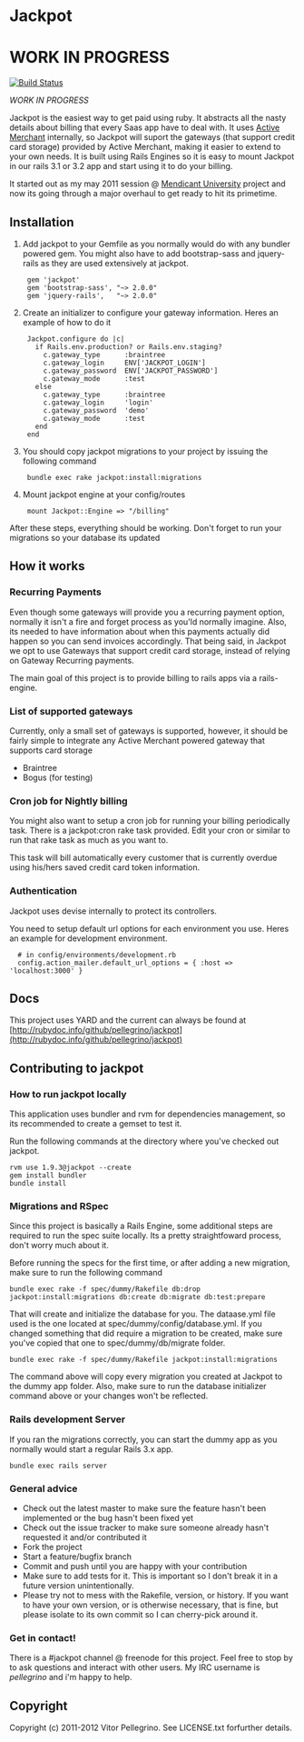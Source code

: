Jackpot
==========

# WORK IN PROGRESS

[![Build Status](https://secure.travis-ci.org/pellegrino/jackpot.png)](http://travis-ci.org/pellegrino/jackpot)

_WORK IN PROGRESS_ 

Jackpot is the easiest way to get paid using ruby. It abstracts all the nasty details about billing that every Saas app have to deal with. It uses [Active Merchant](https://github.com/Shopify/active_merchant) internally, so Jackpot will suport the gateways (that support credit card storage) provided by Active Merchant, making it easier to extend to your own needs.
It is built using Rails Engines so it is easy to mount Jackpot in our rails 3.1 or 3.2 app and start using it to do your billing. 

It started out as my may 2011 session @ [Mendicant University](http://mendicantuniversity.org) project and now its going through a major overhaul to get ready to hit its primetime.  

## Installation

1. Add jackpot to your Gemfile as you normally would do with any bundler powered gem. You might also have to add bootstrap-sass and jquery-rails as they are used extensively at jackpot.

        gem 'jackpot'
        gem 'bootstrap-sass', "~> 2.0.0"
        gem 'jquery-rails',   "~> 2.0.0"

1. Create an initializer to configure your gateway information. Heres an example of how to do it 

        Jackpot.configure do |c|
          if Rails.env.production? or Rails.env.staging?
            c.gateway_type      :braintree
            c.gateway_login     ENV['JACKPOT_LOGIN']
            c.gateway_password  ENV['JACKPOT_PASSWORD']
            c.gateway_mode      :test
          else
            c.gateway_type      :braintree
            c.gateway_login     'login'
            c.gateway_password  'demo'
            c.gateway_mode      :test
          end 
        end 
      
1. You should copy jackpot migrations to your project by issuing the following command

        bundle exec rake jackpot:install:migrations

1. Mount jackpot engine at your config/routes 
        
        mount Jackpot::Engine => "/billing"

After these steps, everything should be working. Don't forget to run your migrations so your database its updated

## How it works 

### Recurring Payments  

Even though some gateways will provide you a recurring payment option, normally it isn't a fire and forget process as you'ld normally imagine. Also, its needed to have information about when this payments actually did happen so you can send invoices accordingly. That being said, in Jackpot we opt to use Gateways that support credit card storage, instead of relying on Gateway Recurring payments. 

The main goal of this project is to provide billing to rails apps via a rails-engine. 

### List of supported gateways

Currently, only a small set of gateways is supported, however, it should be fairly simple to integrate any Active Merchant powered gateway that supports card storage

* Braintree
* Bogus (for testing)

### Cron job for Nightly billing 

You might also want to setup a cron job for running your billing periodically task. There is a jackpot:cron rake task provided. Edit your cron or similar to run that rake task as much as you want to. 

This task will bill automatically every customer that is currently overdue using his/hers saved credit card token information.


### Authentication

Jackpot uses devise internally to protect its controllers. 

You need to setup default url options for each environment you use. Heres an example for development environment.

      # in config/environments/development.rb
      config.action_mailer.default_url_options = { :host => 'localhost:3000' }
## Docs

This project uses YARD and the current can always be found at [http://rubydoc.info/github/pellegrino/jackpot](http://rubydoc.info/github/pellegrino/jackpot)

## Contributing to jackpot

### How to run jackpot locally 
This application uses bundler and rvm for dependencies management, so its
recommended to create a gemset to test it.

Run the following commands at the directory where you've checked out
jackpot.

    rvm use 1.9.3@jackpot --create
    gem install bundler
    bundle install

### Migrations and RSpec 

Since this project is basically a Rails Engine, some additional steps are required to run the spec suite locally. Its a pretty straightfoward process, don't worry much about it. 

Before running the specs for the first time, or after adding a new migration, make sure to run the following command 

    bundle exec rake -f spec/dummy/Rakefile db:drop jackpot:install:migrations db:create db:migrate db:test:prepare

That will create and initialize the database for you. The dataase.yml file used is the one located at spec/dummy/config/database.yml. If you changed something that did require a migration to be created, make sure you've copied that one to spec/dummy/db/migrate folder.
   
    bundle exec rake -f spec/dummy/Rakefile jackpot:install:migrations 

The command above will copy every migration you created at Jackpot to the dummy app folder. Also, make sure to run the database initializer command above or your changes won't be reflected. 


### Rails development Server 

If you ran the migrations correctly, you can start the dummy app as you normally would start a regular Rails 3.x app.

    bundle exec rails server 


### General advice   

* Check out the latest master to make sure the feature hasn't been implemented or the bug hasn't been fixed yet
* Check out the issue tracker to make sure someone already hasn't requested it and/or contributed it
* Fork the project
* Start a feature/bugfix branch
* Commit and push until you are happy with your contribution
* Make sure to add tests for it. This is important so I don't break it in a future version unintentionally.
* Please try not to mess with the Rakefile, version, or history. If you want to have your own version, or is otherwise necessary, that is fine, but please isolate to its own commit so I can cherry-pick around it.

### Get in contact! 

There is a #jackpot channel @ freenode for this project. Feel free to stop by to ask questions and interact with other users. My IRC username is _pellegrino_ and i'm happy to help. 

## Copyright

Copyright (c) 2011-2012 Vitor Pellegrino. See LICENSE.txt forfurther details.

